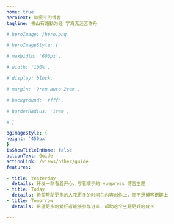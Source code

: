 ```yaml
---
home: true
heroText: 郭振平的博客
tagline: 书山有路勤为经 学海无涯苦作舟

# heroImage: /hero.png

# heroImageStyle: {

# maxWidth: '600px',

# width: '100%',

# display: block,

# margin: '9rem auto 2rem',

# background: '#fff',

# borderRadius: '1rem',

# }

bgImageStyle: {
height: '450px'
}
isShowTitleInHome: false
actionText: Guide
actionLink: /views/other/guide
features:

- title: Yesterday
  details: 开发一款看着开心、写着顺手的 vuepress 博客主题
- title: Today
  details: 希望帮助更多的人花更多的时间在内容创作上，而不是博客搭建上
- title: Tomorrow
  details: 希望更多的爱好者能够参与进来，帮助这个主题更好的成长

---
```

